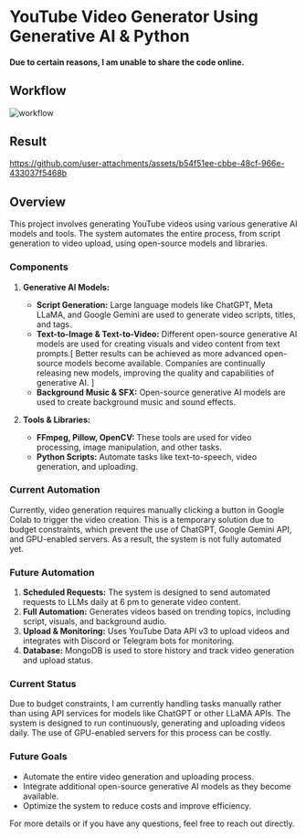 
# YouTube Video Generator Using Generative AI & Python

#### Due to certain reasons, I am unable to share the code online.
## Workflow
![workflow](https://github.com/user-attachments/assets/9e115c28-d1b4-404b-b87c-836155f6888a)
## Result
https://github.com/user-attachments/assets/b54f51ee-cbbe-48cf-966e-433037f5468b

## Overview

This project involves generating YouTube videos using various generative AI models and tools. The system automates the entire process, from script generation to video upload, using open-source models and libraries.

### Components

1. **Generative AI Models:**
   - **Script Generation:** Large language models like ChatGPT, Meta LLaMA, and Google Gemini are used to generate video scripts, titles, and tags.
   - **Text-to-Image & Text-to-Video:** Different open-source generative AI models are used for creating visuals and video content from text prompts.[ Better results can be achieved as more advanced open-source models become available. Companies are continually releasing new models, improving the quality and capabilities of generative AI. ]
   - **Background Music & SFX:** Open-source generative AI models are used to create background music and sound effects.

2. **Tools & Libraries:**
   - **FFmpeg, Pillow, OpenCV:** These tools are used for video processing, image manipulation, and other tasks.
   - **Python Scripts:** Automate tasks like text-to-speech, video generation, and uploading.

### Current Automation

Currently, video generation requires manually clicking a button in Google Colab to trigger the video creation. This is a temporary solution due to budget constraints, which prevent the use of ChatGPT, Google Gemini API, and GPU-enabled servers. As a result, the system is not fully automated yet.

### Future Automation

1. **Scheduled Requests:** The system is designed to send automated requests to LLMs daily at 6 pm to generate video content.
2. **Full Automation:** Generates videos based on trending topics, including script, visuals, and background audio.
3. **Upload & Monitoring:** Uses YouTube Data API v3 to upload videos and integrates with Discord or Telegram bots for monitoring.
4. **Database:** MongoDB is used to store history and track video generation and upload status.

### Current Status

Due to budget constraints, I am currently handling tasks manually rather than using API services for models like ChatGPT or other LLaMA APIs. The system is designed to run continuously, generating and uploading videos daily. The use of GPU-enabled servers for this process can be costly.

### Future Goals

- Automate the entire video generation and uploading process.
- Integrate additional open-source generative AI models as they become available.
- Optimize the system to reduce costs and improve efficiency.

For more details or if you have any questions, feel free to reach out directly.
